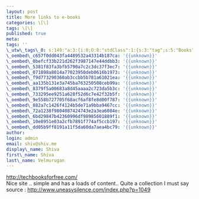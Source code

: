 ```yaml
---
layout: post
title: More links to e-books
categories: \[\]
tags: \[\]
published: true
meta:
tags: ''
\_utw\_tags\_0: s:149:"a:3:{i:0;O:8:"stdClass":1:{s:3:"tag";s:5:"Books";}i:1;O:8:"stdClass":1:{s:3:"tag";s:7:"Reviews";}i:2;O:8:"stdClass":1:{s:3:"tag";s:10:"Technology";}}";
\_oembed\_c657f0dd043fa4489532a43314b187ca: '{{unknown}}'
\_oembed\_0befcf33b221d262f3987147e44ddbb3: '{{unknown}}'
\_oembed\_5381f83fa3bfb5790a7c2c3dc37f3ec7: '{{unknown}}'
\_oembed\_071898a8014a77023950deb0616b1973: '{{unknown}}'
\_oembed\_f9d773290360ab3ccbb5b781a61021ea: '{{unknown}}'
\_oembed\_aa135b131e3a745ba763250508ceb99a: '{{unknown}}'
\_oembed\_8379f5a00683a8d45aaaa2c723da5b3c: '{{unknown}}'
\_oembed\_733295ee9251a628f52d6c7e42f32b5f: '{{unknown}}'
\_oembed\_9e558b727705f68acf6af8fe8d00f787: '{{unknown}}'
\_oembed\_882a7c1426f4124b5de71a9bba9467cc: '{{unknown}}'
\_oembed\_72a1238f9804087424743e2a3ea6084e: '{{unknown}}'
\_oembed\_6bd29847b42360996df98985601889f1: '{{unknown}}'
\_oembed\_10e8951e03a2cfb7891f774af5ccb197: '{{unknown}}'
\_oembed\_dd05b9ff8191a11f5da60da7aea4bc79: '{{unknown}}'
author:
login: admin
email: shiv@shiv.me
display\_name: Shiva
first\_name: Shiva
last\_name: Velmurugan
---
```


http://techbooksforfree.com/  
Nice site .. simple and has a loads of content.. Quite a collection I must say  
source : http://www.uneasysilence.com/index.php?p=1049